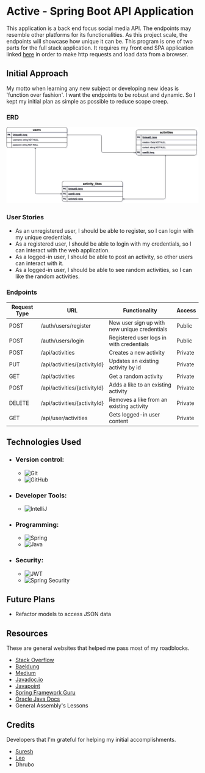 # Active - Spring Boot API Application

This application is a back end focus social media API. The endpoints may resemble other platforms for its functionalities. As this project scale, the endpoints will showcase how unique it can be. This program is one of two parts for the full stack application. It requires my front end SPA application linked [here](https://github.com/t-hendricks/active-angular-app) in order to make http requests and load data from a browser.

## Initial Approach

My motto when learning any new subject or developing new ideas is 'function over fashion'. I want the endpoints to be robust and dynamic. So I kept my initial plan as simple as possible to reduce scope creep.

### ERD
![erd](./images/active.png)

### User Stories
- As an unregistered user, I should be able to register, so I can login with my unique credentials.
- As a registered user, I should be able to login with my credentials, so I can interact with the web application.
- As a logged-in user, I should be able to post an activity, so other users can interact with it.
- As a logged-in user, I should be able to see random activities, so I can like the random activities.

### Endpoints
| Request Type | URL                          | Functionality                                | Access  |
|--------------|------------------------------|----------------------------------------------|---------|
| POST         | /auth/users/register         | New user sign up with new unique credentials | Public  |
| POST         | /auth/users/login            | Registered user logs in with credentials     | Public  |
| POST         | /api/activities              | Creates a new activity                       | Private |
| PUT          | /api/activities/{activityId} | Updates an existing activity by id           | Private |
| GET          | /api/activities              | Get a random activity                        | Private |
| POST         | /api/activities/{activityId} | Adds a like to an existing activity          | Private |
| DELETE       | /api/activities/{activityId} | Removes a like from an existing activity     | Private |
| GET          | /api/user/activities         | Gets logged-in user content                  | Private |

## Technologies Used
- ### Version control:
    - ![Git](https://img.shields.io/badge/GIT-E44C30?style=for-the-badge&logo=git&logoColor=white)
    - ![GitHub](https://img.shields.io/badge/GitHub-100000?style=for-the-badge&logo=github&logoColor=white)
- ### Developer Tools:
    - ![IntelliJ](https://img.shields.io/badge/IntelliJ_IDEA-000000.svg?style=for-the-badge&logo=intellij-idea&logoColor=white)
- ### Programming:
    - ![Spring](https://img.shields.io/badge/Spring-6DB33F?style=for-the-badge&logo=spring&logoColor=white)
    - ![Java](https://img.shields.io/badge/Java-ED8B00?style=for-the-badge&logo=openjdk&logoColor=white)
- ### Security:
  - ![JWT](https://img.shields.io/badge/json%20web%20tokens-323330?style=for-the-badge&logo=json-web-tokens&logoColor=pink)
  - ![Spring Security](	https://img.shields.io/badge/Spring_Security-6DB33F?style=for-the-badge&logo=Spring-Security&logoColor=white)


## Future Plans
- Refactor models to access JSON data


## Resources
These are general websites that helped me pass most of my roadblocks.
- [Stack Overflow](https://stackoverflow.com/)
- [Baeldung](https://www.baeldung.com/)
- [Medium](https://medium.com/)
- [Javadoc.io](https://www.javadoc.io/doc/io.rest-assured/rest-assured/3.0.6/io/restassured/RestAssured.html#given--)
- [Javapoint](https://www.javatpoint.com/java-string-to-date)
- [Spring Framework Guru](https://springframework.guru/using-the-h2-database-console-in-spring-boot-with-spring-security/)
- [Oracle Java Docs](https://docs.oracle.com/javase/8/docs/api/java/time/LocalDateTime.html)
- General Assembly's Lessons

## Credits
Developers that I'm grateful for helping my initial accomplishments.
- [Suresh](https://github.com/sureshmelvinsigera/)
- [Leo](https://github.com/LRodriguez92)
- Dhrubo
